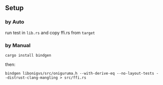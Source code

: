 ## Setup

### by Auto

run test in `lib.rs` and copy ffi.rs from `target`

### by Manual

```
cargo install bindgen
```

then:

```
bindgen libonigvs/src/oniguruma.h --with-derive-eq --no-layout-tests --distrust-clang-mangling > src/ffi.rs
```

